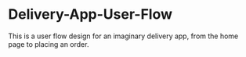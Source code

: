 # Delivery-App-User-Flow
This is a user flow design for an imaginary delivery app, from the home page to placing an order.
